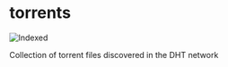 torrents 
========
![Indexed](https://img.shields.io/badge/indexed-53874-blue)

Collection of torrent files discovered in the DHT network
